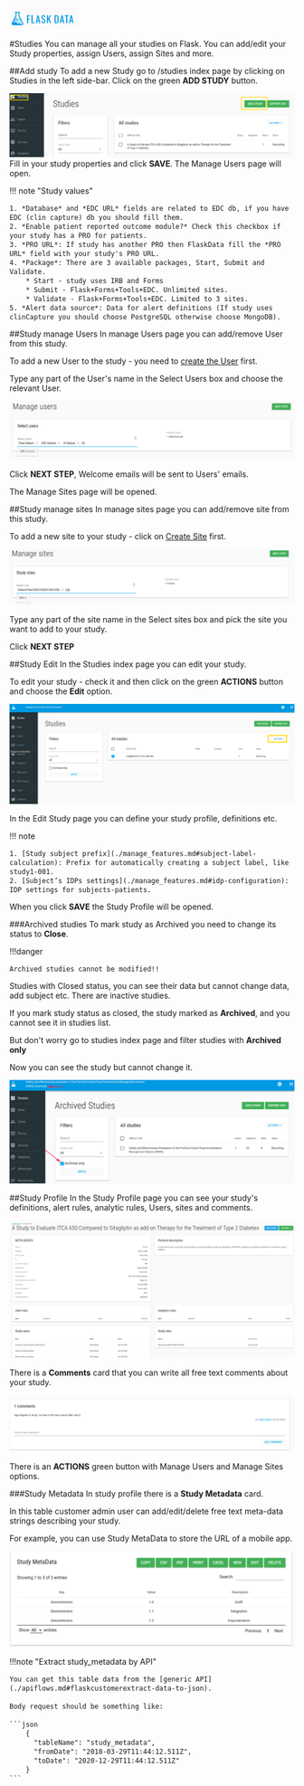 <a href="https://www.flaskdata.io">![Screenshot](img/flaskdata_logo.PNG)</a>

#Studies
You can manage all your studies on Flask.
You can add/edit your Study properties, assign Users, assign Sites and more.

##Add study
To add a new Study go to /studies index page by clicking on Studies in the left side-bar.
Click on  the green **ADD STUDY**  button.

![Screenshot](img/study/studies_index_add_study.PNG)
Fill in your study properties and click **SAVE**. The Manage Users page will open.

!!! note "Study values"

    1. *Database* and *EDC URL* fields are related to EDC db, if you have EDC (clin capture) db you should fill them.
    2. *Enable patient reported outcome module?* Check this checkbox if your study has a PRO for patients.
    3. *PRO URL*: If study has another PRO then FlaskData fill the *PRO URL* field with your study's PRO URL.
    4. *Package*: There are 3 available packages, Start, Submit and Validate.
        * Start - study uses IRB and Forms
        * Submit - Flask+Forms+Tools+EDC. Unlimited sites.
        * Validate - Flask+Forms+Tools+EDC. Limited to 3 sites.
    5. *Alert data source*: Data for alert definitions (If study uses clinCapture you should choose PostgreSQL otherwise choose MongoDB).

##Study manage Users
In manage Users page you can add/remove User from this study.

To add a new User to the study - you need to [create the User](./manage_users.md#add-user) first.

Type any part of the User's name in the Select Users box and choose the relevant User.

![Screenshot](img/study/study_mange_users_type.PNG)

Click **NEXT STEP**, Welcome emails will be sent to Users' emails.

The Manage Sites page will be opened.

##Study manage sites
In manage sites page you can add/remove site from this study.

To add a new site to your study - click on [Create Site](./manage_sites.md#add-a-new-site) first.

![Screenshot](img/study/study_manage_sites.PNG)

Type any part of the site name in the Select sites box and pick the site you want to add to your study.

Click **NEXT STEP**

##Study Edit
In the Studies index page you can edit your study.

To edit your study - check it and then click on the green **ACTIONS**  button and choose the **Edit** option.

![Screenshot](img/study/studies_index_actions.PNG)

In the Edit Study page you can define your study profile, definitions etc.

!!! note

    1. [Study subject prefix](./manage_features.md#subject-label-calculation): Prefix for automatically creating a subject label, like study1-001.
    2. [Subject’s IDPs settings](./manage_features.md#idp-configuration): IDP settings for subjects-patients.

When you click **SAVE** the Study Profile will be opened.

###Archived studies
To mark study as Archived you need to change its status to **Close**.

!!!danger 

    Archived studies cannot be modified!!

Studies with Closed status, you can see their data but cannot change data, add subject etc. There are inactive studies.

If you mark study status as closed, the study marked as **Archived**, and you cannot see it in studies list.

But don't worry go to studies index page and filter studies with **Archived only**

Now you can see the study but cannot change it.

![Screenshot](img/study/archived_study.PNG)

##Study Profile
In the Study Profile page you can see your study's definitions, alert rules, analytic rules, Users, sites and comments.

![Screenshot](img/study/study_profile.PNG)

There is a **Comments** card that you can write all free text comments about your study.

![Screenshot](img/study/study_comment.PNG)

There is an **ACTIONS** green button with Manage Users and Manage Sites options.

###Study Metadata
In study profile there is a **Study Metadata** card.

In this table customer admin user can add/edit/delete free text meta-data strings describing your study. 

For example, you can use Study MetaData to store the URL of a mobile app.

![Screenshot](img/study/study_metadata.PNG)

!!!note "Extract study_metadata by API"

    You can get this table data from the [generic API](./apiflows.md#flaskcustomerextract-data-to-json).
    
    Body request should be something like:
    
    ```json
        {
          "tableName": "study_metadata",
          "fromDate": "2018-03-29T11:44:12.511Z",
          "toDate": "2020-12-29T11:44:12.511Z"
        }
    ```
